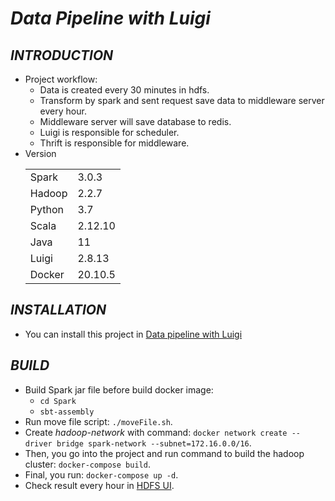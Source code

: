 
# ***Data Pipeline with Luigi***

## ***INTRODUCTION***
* Project workflow: 
  * Data is created every 30 minutes in hdfs.
  * Transform by spark and sent request save data to middleware server every hour. 
  * Middleware server will save database to redis.
  * Luigi is responsible for scheduler.
  * Thrift is responsible for middleware.
* Version <table>
    <tr>
        <td>Spark</td>
        <td>3.0.3</td>
    </tr>
    <tr>
        <td>Hadoop</td>
        <td>2.2.7</td>
    </tr>
    <tr>
        <td>Python</td>
        <td>3.7</td>
    </tr> 
    <tr>
        <td>Scala</td>
        <td>2.12.10</td>
    </tr>
    <tr>
        <td>Java</td>
        <td>11</td>
    </tr>  
    <tr>
        <td>Luigi</td>
        <td>2.8.13</td>
    </tr>
    <tr>
        <td>Docker</td>
        <td>20.10.5</td>
    </tr>
   </table>


## ***INSTALLATION***

* You can install this project in [Data pipeline with Luigi](https://github.com/ThadaPhan/Data-Pipeline-with-Luigi.git)

## ***BUILD***

* Build Spark jar file before build docker image:
  * `cd Spark`
  * `sbt-assembly`
* Run move file script: `./moveFile.sh`.
* Create *hadoop-network* with command: `docker network create --driver bridge spark-network --subnet=172.16.0.0/16`.
* Then, you go into the project and run command to build the hadoop cluster: `docker-compose build`.
* Final, you run: `docker-compose up -d`.
* Check result every hour in [HDFS UI](http://localhost:50070).

